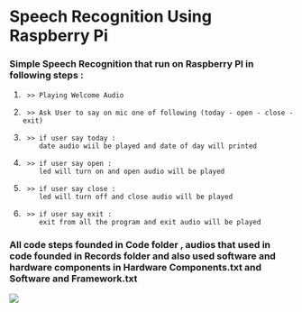 # **Speech Recognition Using Raspberry Pi**

### Simple Speech Recognition that run on Raspberry PI in following steps :

1.      >> Playing Welcome Audio
2.      >> Ask User to say on mic one of following (today - open - close - exit)
3.      >> if user say today :
           date audio wiil be played and date of day will printed
4.      >> if user say open :
           led will turn on and open audio will be played
5.      >> if user say close :
           led will turn off and close audio will be played     
6.      >> if user say exit :
           exit from all the program and exit audio will be played   

### All code steps founded in Code folder , audios that used in code founded in Records folder and also used software and hardware components in Hardware Components.txt and Software and Framework.txt 

<img src = "https://raw.githubusercontent.com/Aslm-Fawzy/Speech-Recognition-Using-Raspberry-Pi/main/Schema.webp">
